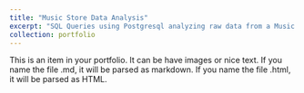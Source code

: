 ```yaml
---
title: "Music Store Data Analysis"
excerpt: "SQL Queries using Postgresql analyzing raw data from a Music Store Sales Data <br/><img src='/images/anastasia-saldatava-7Ys0u4woGQs-unsplash_1024x1024.jpg'>"
collection: portfolio
---
```


This is an item in your portfolio. It can be have images or nice text. If you name the file .md, it will be parsed as markdown. If you name the file .html, it will be parsed as HTML. 
